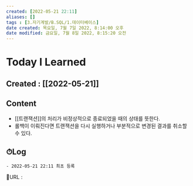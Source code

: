 ```yaml
---
created: [2022-05-21 22:11]
aliases: []
tags : [3.자기계발/B.SQL/1.데이터베이스]
date created: 목요일, 7월 7일 2022, 8:14:00 오후
date modified: 금요일, 7월 8일 2022, 8:15:20 오전
---
```

# Today I Learned
## Created : [[2022-05-21]]
## Content
- [[트랜잭션]]의 처리가 비정상적으로 종료되었을 때의 상태를 뜻한다.
- 롤백이 이뤄진다면 트랜잭션을 다시 실행하거나 부분적으로 변경된 결과를 취소할 수 있다.

## ⏱Log
	- 2022-05-21 22:11 최초 등록


📙URL :